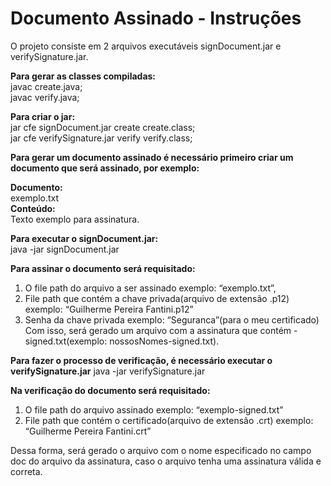 # Documento Assinado - Instruções  

O projeto consiste em 2 arquivos executáveis signDocument.jar e verifySignature.jar.  

**Para gerar as classes compiladas:**    
javac create.java;   
javac verify.java;   

**Para criar o jar:**  
jar cfe signDocument.jar create create.class;  
jar cfe verifySignature.jar verify verify.class;  

**Para gerar um documento assinado é necessário primeiro criar um documento que será
assinado, por exemplo:**

**Documento:**  
exemplo.txt  
**Conteúdo:**  
Texto exemplo para assinatura.  

**Para executar o signDocument.jar:**  
java -jar signDocument.jar  

**Para assinar o documento será requisitado:**
1. O file path do arquivo a ser assinado
    exemplo: “exemplo.txt”,
2. File path que contém a chave privada(arquivo de extensão .p12)
    exemplo: “Guilherme Pereira Fantini.p12”
3. Senha da chave privada
    exemplo: “Seguranca”(para o meu certificado)
Com isso, será gerado um arquivo com a assinatura que contém <nome do
documento>-signed.txt(exemplo: nossosNomes-signed.txt).

**Para fazer o processo de verificação, é necessário executar o verifySignature.jar**
java -jar verifySignature.jar

**Na verificação do documento será requisitado:**
1. O file path do arquivo assinado
exemplo: “exemplo-signed.txt”
2. File path que contém o certificado(arquivo de extensão .crt)
exemplo: “Guilherme Pereira Fantini.crt”

Dessa forma, será gerado o arquivo com o nome especificado no campo ​doc ​do arquivo da assinatura, caso o arquivo tenha uma assinatura válida e correta.
